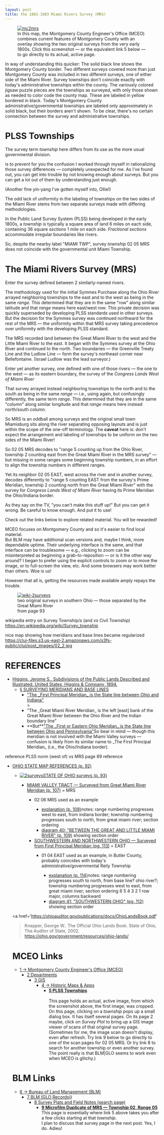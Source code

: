 ```yaml
---
layout: post
title: the 1802-1803 Miami Rivers Survey (MRS) 
---
```


<figure>
  <a href='https://mceo.maps.arcgis.com/apps/View/index.html?appid=d8a8b4c8f28446f2ba40d371723c1c18'>
    <img src="{{ site.baseurl }}/images/mceo-mc2mrs.png" alt="mc2mrs"/>
  </a>
  <figcaption>In this map, the Montgomery County Engineer's Office (MCEO) combines current features of Montgomery County
with an overlay showing the two original surveys from the very early 1800s.
Click this screenshot — or the equivalent link 5 below — to go directly to its actual, active page.
  </figcaption>
</figure>

In way of understanding this quicker:
The solid black line shows the Montgomery County border.
Two different surveys covered more than just 
Montgomery County was included in two different surveys,
one of either side of the Miami River.
Survey townships don't coincide exactly with today's administrative townships within the county.
The variously colored jigsaw puzzle pieces 
are the townships as surveyed,
with only those shown as needed to color code the county map.
These are labeled in yellow bordered in black.
Today's Montgomery County administrative/governmental townships are labeled only approximately in solid black,
but their borders aren't shown.
To be clear, there's no certain connection between the survey and administrative townships.

# PLSS Townships
The survey term _township_ here differs from its use as the more usual governmental division.


is to prevent for you the confusion I worked through myself in rationalizing those survey differences — completely unexpected for me.  As I've found out, you can get into trouble by not knowing enough about surveys.  But you can get a lot out of them by understanding just enough.

(Another fine yin-yang I've gotten myself into, Ollie!)

The odd lack of uniformity in the labeling of townships on the two sides of the Miami River
stems from two separate surveys made with differing methodologies.

In the Public Land Survey System (PLSS) being developed in the early 1800s,
a _township_ is typically a square area of land 6 miles on each side, containing 36 square _sections_ 1 mile on each side.  _Fractional sections_ accommodate irregular boundaries like rivers.

So, despite the nearby label "MIAMI TWP", survey _township_ 02 05 MRS does not coincide with the governmental unit Miami Township.

# The Miami Rivers Survey (MRS)
Enter the survey defined between 2 similarly-named rivers.

The methodology used for the initial Symmes Purchase along the Ohio River arrayed neighboring townships to the east and to the west as being in the same _range_.
This determined that they are in the same "row" along similar latitude and that _range_ means here east/west _row_.
This private decision was quickly superseded by developing PLSS standards used in other surveys.
But the decision for the Symmes survey was continued northward for the rest of the MRS — the uniformity within that MRS survey taking precedence over uniformity with the developing PLSS standard.

The MRS recorded land between the Great Miami River to the west and the Little Miami River to the east.
It began with the Symmes survey at the Ohio River and continued to the north.  Two boundaries — the Greenville Treaty Line and the Ludlow Line — form the survey's northeast corner near Bellefontaine. 
(Israel Ludlow was the lead surveyor.)

Enter yet another survey, one defined with one of those rivers — the one to the west — as its eastern boundary,
the survey of the _Congress Lands West of Miami River_

That survey arrayed instead neighboring townships to the north and to the south as being in the same _range_ — i.e., using again, but confusingly differently, the same term _range_.
This determined that they are in the same "column" along similar longitude
and that _range_ means here instead north/south _column_.

So MRS is an oddball among surveys and the original small town Miamisburg sits along the river separating opposing layouts and is just within the scope of the one-off terminology.
The **caveat** here is:
don't expect the arrangement and labeling of townships to be uniform on the two sides of the Miami River! 

So 02 05 MRS decodes to "range 5 counting up from the Ohio River, township 2 counting east from the Great Miami River
in the MRS survey"
 — but missing in some ranges some beginning township numbers, in an effort to align the township numbers in different ranges.
 
Yet its neighbor 02 05 EAST, west across the river and in another survey,
decodes differently to "range 5 counting EAST from the survey's Prime Meridian, 
township 2 counting north from the Great Miami River"
with the survey for _Congress Lands West of Miami River_ having its Prime Meridian the Ohio/Indiana border.

As they say on the TV, "you can't make this stuff up!"  But you can get it wrong.
Be careful to know enough.  And put it to use!

Check out the links below to explore related material.  You will be rewarded!

MCEO focuses on Montgomery County and so it's easier to find local material.  
But BLM may have additional scan versions and, maybe I think, more dependable uptime.
Their underlying interface is the same, and that interface can be troublesome — e.g., clicking to zoom can be misinterpreted as beginning a grab-to-reposition — or is it the other way around?  I began to prefer using the explicit controls to zoom or to move the image, or to full-screen the view, etc.  And some browsers may work better than others.  Woe is us!

However that all is, getting the resources made available amply repays the trouble.

<figure>
  <a href='https://books.google.com/books?id=r-jSAAAAMAAJ&pg=RA1-PA93#v=onepage&q&f=false'>
    <img src="{{ site.baseurl }}/images/wiki-2surveys.png" alt="wiki-2surveys"/>
  </a>
  <figcaption>two original surveys in southern Ohio — those separated by the Great Miami River
    <br/>from page 93
  </figcaption>
</figure>

wikipedia entry on Survey Township/s (and vs Civil Township)
https://en.wikipedia.org/wiki/Survey_township

nice map showing how meridians and base lines became regularized
https://clui-files.s3.us-east-2.amazonaws.com/s3fs-public/clui/post_images/02_2.jpg

# REFERENCES
<ul
  ><li
    ><a
      href="https://www.google.com/books/edition/Subdivisions_of_the_Public_Lands_Describ/9bnrONHd2oQC?hl=en&gbpv=1"
      >Higgins, Jerome S.. Subdivisions of the Public Lands Described and Illustrated. United States, Higgins & Company, 1894.</a
    ><ul
      ><li
        ><a
          href='https://www.google.com/books/edition/Subdivisions_of_the_Public_Lands_Describ/9bnrONHd2oQC?hl=en&gbpv=1&pg=PA22&printsec=frontcover'  
          >§ SURVEYING MERIDIANS AND BASE LINES</a
        ><ul
          ><li
            ><a
              href='https://www.google.com/books/edition/Subdivisions_of_the_Public_Lands_Describ/9bnrONHd2oQC?hl=en&gbpv=1&pg=PA23&printsec=frontcover'  
            >"The _First Principal Meridian_ is the State line between Ohio and Indiana"</a
          ></li>
          ><li          
            <a
             href='https://www.google.com/books/edition/Subdivisions_of_the_Public_Lands_Describ/9bnrONHd2oQC?hl=en&gbpv=1&pg=PA22&printsec=frontcover'
><span>"The _Great Miami River Meridian_ is the left [east] bank of the Great Miami River between the Ohio River and the Indian boundary line"</span
            ></a
          ></li
          ><li
            ><span>**But**</span
            ><a 
              href='https://www.google.com/books/edition/Subdivisions_of_the_Public_Lands_Describ/9bnrONHd2oQC?hl=en&gbpv=1&pg=PA22&printsec=frontcover'
><span>"The _First or Eastern Ohio Meridian_ is the State line between Ohio and Pennsylvania"</span
            ></a
            ><span>So bear in mind — though this meridian is not involved with the Miami Valley surveys — 
confusion is likely from its similar name to _The First Principal Meridian_ (i.e., the Ohio/Indiana border).</span
          ></li
        ></ul
      ></li
    ></ul
  ></li       
></ul>
reference PLSS norm (west of) vs MRS page 89 reference

<ul
  ><li><a href='https://books.google.com/books?id=r-jSAAAAMAAJ&pg=RA1-PA92#v=onepage&q&f=false'
  >OHIO STATE MAP REFERENCES (p. 92)</a></li><ul
    ><li><a href='https://books.google.com/books?id=r-jSAAAAMAAJ&pg=RA1-PA93#v=onepage&q&f=false'><img src={{ site.baseurl }}/images/wiki-2surveys.png" alt="2surveys"/
    >STATE OF OHIO surveys (p. 93)</a></li><ul
      ><li><a href='https://books.google.com/books?id=r-jSAAAAMAAJ&pg=RA1-PA92#v=onepage&q&f=false'>MIAMI VALLEY TRACT —  Surveyed from Great Miami River Meridian (p. 107)</a> = MRS</li><ul
        ><li>02 06 MRS used as an example</li><ul
          ><li><a href='https://books.google.com/books?id=r-jSAAAAMAAJ&pg=RA1-PA108#v=onepage&q&f=false'>explanation (p. 108)</a>notes:  range numbering progresses west to east, from indiana border; township numbering progresses south to north, from great miami river; section ordering</li
          ><li><a href='https://books.google.com/books?id=r-jSAAAAMAAJ&pg=RA1-PA108#v=onepage&q&f=false'>diagram 40:  "BETWEEN THE GREAT AND LITTLE MIAMI RIVER" (p. 109)</a> showing section order</li
      ></ul><li><a href='https://books.google.com/books?id=r-jSAAAAMAAJ&pg=RA1-PA113#v=onepage&q&f=false'>SOUTHWESTERN AND NORTHWESTERN OHIO —  Surveyed from First Principal Meridian (pg. 113)</a> = EAST</li><ul
        ><li>01 04 EAST used as an example, in Butler County, probably coincides with today's administrative/governmental Reily Township</li><ul
          ><li><a href='https://books.google.com/books?id=r-jSAAAAMAAJ&pg=RA1-PA114#v=onepage&q&f=false'>explanation (p. 114)</a>notes:  range numbering progresses south to north, from base line? ohio river?; township numbering progresses west to east, from great miami river; section ordering 6 5 4 3 2 1 row major, columns backward</li
          ><li><a href='https://books.google.com/books?id=r-jSAAAAMAAJ&pg=RA1-PA112#v=onepage&q&f=false'>diagram 41:  "SOUTHWESTERN OHIO" (pg. 112)</a> showing section order</li
        ></ul
      ></ul
    ></ul
  ></ul
></ul>
     
<a href='https://ohioauditor.gov/publications/docs/OhioLandsBook.pdf'
>Knepper, George W.. The Official Ohio Lands Book.  State of Ohio, The Auditor of State, 2002.</a>
https://ohio.gov/government/resources/ohio-lands/

# MCEO Links
- [1 → Montgomery County Engineer's Office (MCEO)](https://engineer.mcohio.org/)
  - [2 Departments](https://engineer.mcohio.org/departments/)
    - [3 GIS](https://engineer.mcohio.org/departments/gis/)
      - [4 → Historic Maps & Apps](https://mceo.maps.arcgis.com/apps/PublicGallery/index.html?appid=d1f1db5bcc6f498387da22aa056ce59f)
        - [**5 PLSS Townships**](https://mceo.maps.arcgis.com/apps/View/index.html?appid=d8a8b4c8f28446f2ba40d371723c1c18)  
<br/>This page holds an actual, active image, from which the screenshot above, the first image, was cropped.
On this page, clicking on a _township_ pops up a small dialog box.  It has itself several pages.  On its page 2 maybe, click on _Survey Plot_ to bring up a GIS image viewer of scans of that original survey page.
<br/>(Sometimes for me, the image scan doesn't display, even after refresh.  Try link 9 below to go directly to one of the scan pages for 02 05 MRS.  Or try link 8 to search for another township or even another survey.
The point really is that BLM|GLO seems to work even when MCEO is glitchy.) 

# BLM Links
- [6 → Bureau of Land Management (BLM)](https://blm.gov/)
  - [7 BLM (GLO Records)](https://glorecords.blm.gov))
    - [8 Survey Plats and Field Notes (search page)](https://glorecords.blm.gov/search/default.aspx?searchTabIndex=0&searchByTypeIndex=1)
      - [**9 Microfilm Duplicate of MRS — Township 02, Range 05**](https://glorecords.blm.gov/details/survey/default.aspx?dm_id=388380&p_dm_id=388379&surveyDetailsTabIndex=1)
<br/>This page is essentially where link 5 above takes you after a few clicks starting at that _township_.
<br/>I plan to discuss that survey page in the next post.  Yes, I do.  Adieu!
